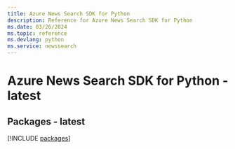 ```yaml
---
title: Azure News Search SDK for Python
description: Reference for Azure News Search SDK for Python
ms.date: 03/26/2024
ms.topic: reference
ms.devlang: python
ms.service: newssearch
---
```

# Azure News Search SDK for Python - latest
## Packages - latest
[!INCLUDE [packages](news-search-index.md)]